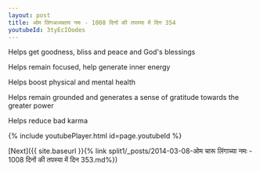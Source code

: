 ```yaml
---
layout: post
title: ओम लिंगअध्यक्षाय नमः - 1008 दिनों की तपस्या में दिन 354
youtubeId: 3tyEcIOodes
---
```

 
 
Helps get goodness, bliss and peace and God's blessings
 
Helps remain focused, help generate inner energy 
 
Helps boost physical and mental health 
 
Helps remain grounded and generates a sense of gratitude towards the greater power 
 
Helps reduce bad karma
 
 
 
 


{% include youtubePlayer.html id=page.youtubeId %}
 
[Next]({{ site.baseurl }}{% link  split1/_posts/2014-03-08-ओम चारू लिंगाच्या नमः - 1008 दिनों की तपस्या में दिन 353.md%})
 
